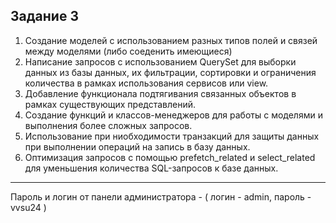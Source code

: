Задание 3
---------
1) Создание моделей с использованием разных типов полей и связей между моделями (либо соеденить имеющиеся)
2) Написание запросов с использованием QuerySet для выборки данных из базы данных, их фильтрации, сортировки и ограничения количества в рамках использования сервисов или view.
3) Добавление функционала подтягивания связанных объектов в рамках существующих представлений.
4) Создание функций и классов-менеджеров для работы с моделями и выполнения более сложных запросов.
5) Использование при ниобходимости транзакций для защиты данных при выполнении операций на запись в базу данных.
6) Оптимизация запросов с помощью prefetch_related и select_related для уменьшения количества SQL-запросов к базе данных.
---------------------------
Пароль и логин от панели администратора - ( логин - admin, пароль - vvsu24 )

